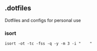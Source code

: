 ## .dotfiles

Dotfiles and configs for personal use

### isort

    isort -ot -tc -fss -q -y -m 3 -i "    "
